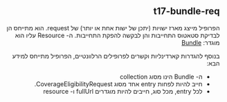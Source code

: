 <div dir="rtl" markdown="1">

## t17-bundle-req


הפרופיל מייצג מארז ישויות (יתכן של ישות אחת או יותר) של request. הוא מתייחס הן לבדיקת סטאטוס התחייבות והן לבקשה להפקת התחייבות.
ה- Resource עליו הוא מוגדר: [Bundle](https://hl7.org/fhir/R4/bundle.html)

בנוסף להגדרות קארדינליות וקשרים לפרופילים הרלוונטיים, הפרופיל מתייחס למידע הבא:
* ה- Bundle הינו מסוג collection
* חייב להיות לפחות entry אחד מסוג CoverageEligibilityRequest.
* לכל entry, מכל סוג, חייבים להיות מוגדרים fullUrl ו- resource

</div>
